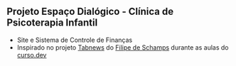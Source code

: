 ## Projeto Espaço Dialógico - Clínica de Psicoterapia Infantil
- Site e Sistema de Controle de Finanças
- Inspirado no projeto [Tabnews](https://github.com/filipedeschamps/tabnews.com.br) do [Filipe de Schamps](https://github.com/filipedeschamps) durante as aulas do [curso.dev](https://curso.dev/)
